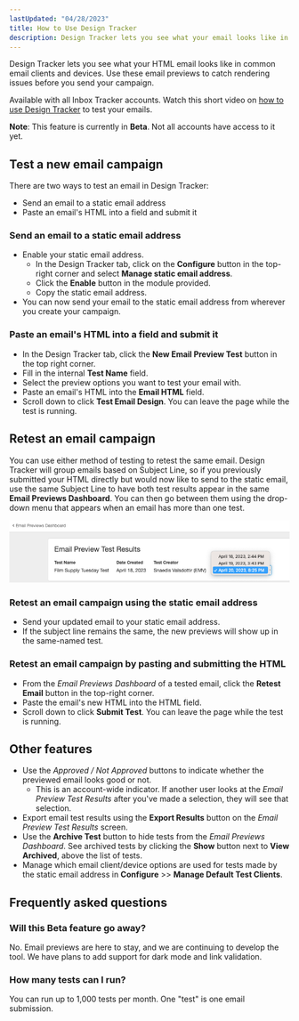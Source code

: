 ```yaml
---
lastUpdated: "04/28/2023"
title: How to Use Design Tracker
description: Design Tracker lets you see what your email looks like in common inboxes and devices. Use this to find rendering issues before you send your email.
---
```


Design Tracker lets you see what your HTML email looks like in common email clients and devices. Use these email previews to catch rendering issues before you send your campaign.

Available with all Inbox Tracker accounts. Watch this short video on [how to use Design Tracker]([url](https://www.veed.io/view/3efe7959-d835-4a00-948c-93e4a0394871?panel=share)) to test your emails.

**Note**: This feature is currently in **Beta**. Not all accounts have access to it yet. 

## Test a new email campaign

There are two ways to test an email in Design Tracker:
- Send an email to a static email address
- Paste an email's HTML into a field and submit it

### Send an email to a static email address
- Enable your static email address.
	- In the Design Tracker tab, click on the **Configure** button in the top-right corner and select **Manage static email address**.
	- Click the **Enable** button in the module provided. 
	- Copy the static email address.
- You can now send your email to the static email address from wherever you create your campaign.

### Paste an email's HTML into a field and submit it
- In the Design Tracker tab, click the **New Email Preview Test** button in the top right corner.
- Fill in the internal **Test Name** field.
- Select the preview options you want to test your email with.
- Paste an email's HTML into the **Email HTML** field.
- Scroll down to click **Test Email Design**. You can leave the page while the test is running.

## Retest an email campaign
You can use either method of testing to retest the same email. Design Tracker will group emails based on Subject Line, so if you previously submitted your HTML directly but would now like to send to the static email, use the same Subject Line to have both test results appear in the same **Email Previews Dashboard**. You can then go between them using the drop-down menu that appears when an email has more than one test. 

![Retested Email Results drop-down](media/how-to-use-design-tracker/retest-email-results-dropdown.png)

### Retest an email campaign using the static email address
- Send your updated email to your static email address. 
- If the subject line remains the same, the new previews will show up in the same-named test.

### Retest an email campaign by pasting and submitting the HTML
- From the _Email Previews Dashboard_ of a tested email, click the **Retest Email** button in the top-right corner.
- Paste the email's new HTML into the HTML field.
- Scroll down to click **Submit Test**. You can leave the page while the test is running.

## Other features
- Use the _Approved / Not Approved_ buttons to indicate whether the previewed email looks good or not. 
	- This is an account-wide indicator. If another user looks at the _Email Preview Test Results_ after you've made a selection, they will see that selection.
- Export email test results using the **Export Results** button on the _Email Preview Test Results_ screen.
- Use the **Archive Test** button to hide tests from the _Email Previews Dashboard_. See archived tests by clicking the **Show** button next to **View Archived**, above the list of tests.
- Manage which email client/device options are used for tests made by the static email address in **Configure** >> **Manage Default Test Clients**.

## Frequently asked questions

### Will this Beta feature go away? 
No. Email previews are here to stay, and we are continuing to develop the tool. We have plans to add support for dark mode and link validation. 

### How many tests can I run? 
You can run up to 1,000 tests per month. One "test" is one email submission.
